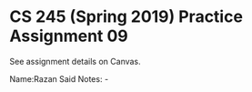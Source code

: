 # CS 245 (Spring 2019) Practice Assignment 09

See assignment details on Canvas.

Name:Razan Said
Notes: -